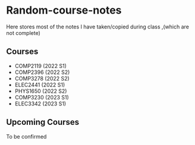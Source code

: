# Random-course-notes
Here stores most of the notes I have taken/copied during class ,(which are not complete)

## Courses
- COMP2119 (2022 S1)
- COMP2396 (2022 S2)
- COMP3278 (2022 S2)
- ELEC2441 (2022 S1)
- PHYS1650 (2022 S2)
- COMP3230 (2023 S1)
- ELEC3342 (2023 S1)

## Upcoming Courses
To be confirmed
